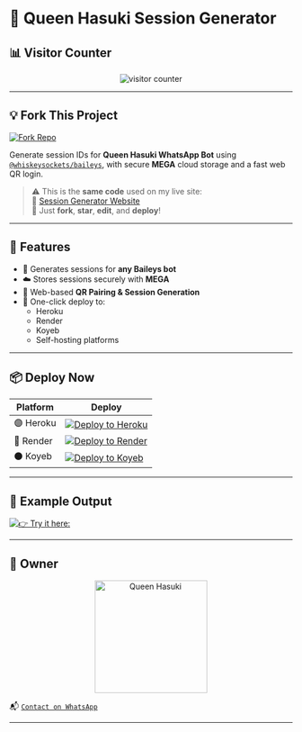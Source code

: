 # 🚀 Queen Hasuki Session Generator

## 📊 Visitor Counter

<p align="center">
  <img src="https://profile-counter.glitch.me/ZeroBugZone417/count.svg" alt="visitor counter"/>
</p>

---

## 💡 Fork This Project

[![Fork Repo](https://img.shields.io/badge/FORK-REPO-black?style=for-the-badge&logo=github)](https://github.com/ZeroBugZone417/QUEEN-HASUKI-SESSION/fork)

Generate session IDs for **Queen Hasuki WhatsApp Bot** using [`@whiskeysockets/baileys`](https://github.com/whiskeysockets/baileys), with secure **MEGA** cloud storage and a fast web QR login.

> ⚠️ This is the **same code** used on my live site:  
> 🔗 [Session Generator Website](https://queen-session-2ag9.onrender.com/)  
> 💬 Just **fork**, **star**, **edit**, and **deploy**!

---

## 🧩 Features

- 🔐 Generates sessions for **any Baileys bot**
- ☁️ Stores sessions securely with **MEGA**
- 📱 Web-based **QR Pairing & Session Generation**
- 🚀 One-click deploy to:
  - Heroku
  - Render
  - Koyeb
  - Self-hosting platforms

---

## 📦 Deploy Now

| Platform | Deploy |
|---------|--------|
| 🟣 Heroku | [![Deploy to Heroku](https://img.shields.io/badge/DEPLOY-HEROKU-purple?style=for-the-badge&logo=heroku)](https://dashboard.heroku.com/new?template=https://github.com/ZeroBugZone417/QUEEN-HASUKI-SESSION) |
| 🔵 Render | [![Deploy to Render](https://img.shields.io/badge/DEPLOY-RENDER-blue?style=for-the-badge&logo=render)](https://dashboard.render.com/) |
| ⚫ Koyeb | [![Deploy to Koyeb](https://img.shields.io/badge/DEPLOY-KOYEB-black?style=for-the-badge&logo=koyeb)](https://app.koyeb.com/) |

---

## 🧪 Example Output

[![👉 Try it here:](https://img.shields.io/badge/click-here-black?style=for-the-badge&logo=git)](https://queen-session-2ag9.onrender.com/)

---

## 👑 Owner

<p align="center">
  <a href="https://github.com/ZeroBugZone417">
    <img src="https://github.com/ZeroBugZone417.png" width="200" height="200" alt="Queen Hasuki"/>
  </a>
</p>

📬 [`Contact on WhatsApp`](https://wa.me/94769983151)

---
